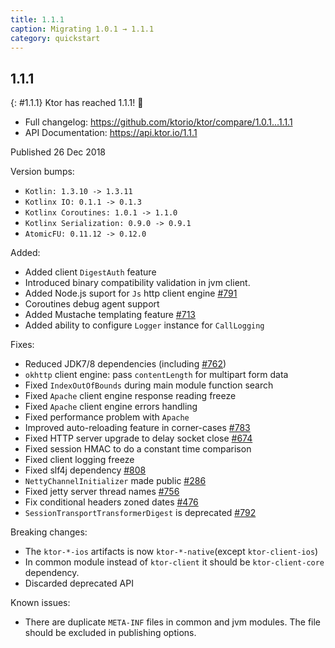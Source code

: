 ```yaml
---
title: 1.1.1
caption: Migrating 1.0.1 → 1.1.1
category: quickstart
---
```


## 1.1.1
{: #1.1.1}
Ktor has reached 1.1.1! 🎉

* Full changelog: <https://github.com/ktorio/ktor/compare/1.0.1...1.1.1>
* API Documentation: <https://api.ktor.io/1.1.1>

Published 26 Dec 2018

Version bumps:

* `Kotlin: 1.3.10 -> 1.3.11`
* `Kotlinx IO: 0.1.1 -> 0.1.3`
* `Kotlinx Coroutines: 1.0.1 -> 1.1.0`
* `Kotlinx Serialization: 0.9.0 -> 0.9.1`
* `AtomicFU: 0.11.12 -> 0.12.0`

Added:
* Added client `DigestAuth` feature
* Introduced binary compatibility validation in jvm client.
* Added Node.js suport for `Js` http client engine [#791](https://github.com/ktorio/ktor/pull/791)
* Coroutines debug agent support
* Added Mustache templating feature [#713](https://github.com/ktorio/ktor/pull/713)
* Added ability to configure `Logger` instance for `CallLogging`

Fixes:
* Reduced JDK7/8 dependencies (including [#762](https://github.com/ktorio/ktor/pull/762))
* `okhttp` client engine: pass `contentLength` for multipart form data
* Fixed `IndexOutOfBounds` during main module function search
* Fixed `Apache` client engine response reading freeze
* Fixed `Apache` client engine errors handling
* Fixed performance problem with `Apache`
* Improved auto-reloading feature in corner-cases [#783](https://github.com/ktorio/ktor/pull/783)
* Fixed HTTP server upgrade to delay socket close [#674](https://github.com/ktorio/ktor/pull/674)
* Fixed session HMAC to do a constant time comparison
* Fixed client logging freeze
* Fixed slf4j dependency [#808](https://github.com/ktorio/ktor/pull/808)
* `NettyChannelInitializer` made public [#286](https://github.com/ktorio/ktor/pull/783)
* Fixed jetty server thread names [#756](https://github.com/ktorio/ktor/pull/756)
* Fix conditional headers zoned dates [#476](https://github.com/ktorio/ktor/pull/476)
* `SessionTransportTransformerDigest` is deprecated [#792](https://github.com/ktorio/ktor/pull/792)

Breaking changes:
* The `ktor-*-ios` artifacts is now `ktor-*-native`(except `ktor-client-ios`)
* In common module instead of `ktor-client` it should be `ktor-client-core` dependency.
* Discarded deprecated API

Known issues:
* There are duplicate `META-INF` files in common and jvm modules. The file should be excluded in publishing options.
